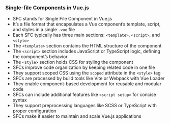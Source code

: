 ### Single-file Components in Vue.js

- SFC stands for Single File Component in Vue.js
- It’s a file format that encapsulates a Vue component’s template, script, and styles in a single `.vue` file
- Each SFC typically has three main sections: `<template>`, `<script>`, and `<style>`
- The `<template>` section contains the HTML structure of the component
- The `<script>` section includes JavaScript or TypeScript logic, defining the component’s behavior
- The `<style>` section holds CSS for styling the component
- SFCs improve code organization by keeping related code in one file
- They support scoped CSS using the `scoped` attribute in the `<style>` tag
- SFCs are processed by build tools like Vite or Webpack with Vue Loader
- They enable component-based development for reusable and modular code
- SFCs can include additional features like `<script setup>` for concise syntax
- They support preprocessing languages like SCSS or TypeScript with proper configuration
- SFCs make it easier to maintain and scale Vue.js applications